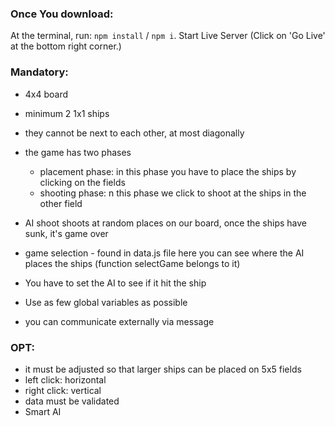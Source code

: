 ### Once You download:

At the terminal, run:
 `npm install` / `npm i`.
Start Live Server (Click on 'Go Live' at the bottom right corner.)

### Mandatory:

- 4x4 board
- minimum 2 1x1 ships
- they cannot be next to each other, at most diagonally
- the game has two phases
    - placement phase: in this phase you have to place the ships by clicking on the fields
    - shooting phase: n this phase we click to shoot at the ships in the other field

- AI shoot shoots at random places on our board, once the ships have sunk, it's game over
- game selection - found in data.js file here you can see where the AI ​​places the ships (function selectGame belongs to it)
- You have to set the AI ​​to see if it hit the ship
- Use as few global variables as possible
- you can communicate externally via message

### OPT:

- it must be adjusted so that larger ships can be placed on 5x5 fields
- left click: horizontal
- right click: vertical
- data must be validated
- Smart AI
